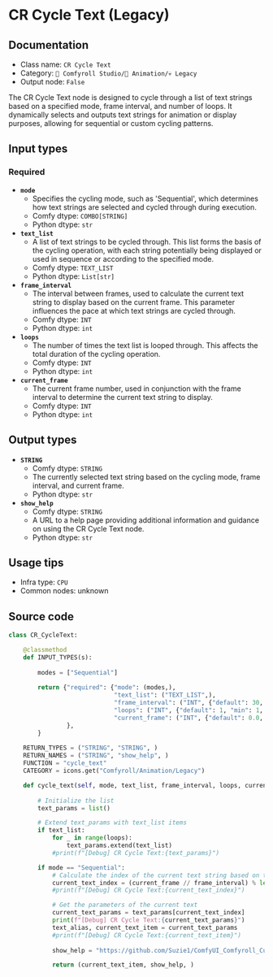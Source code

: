 # CR Cycle Text (Legacy)
## Documentation
- Class name: `CR Cycle Text`
- Category: `🧩 Comfyroll Studio/🎥 Animation/💀 Legacy`
- Output node: `False`

The CR Cycle Text node is designed to cycle through a list of text strings based on a specified mode, frame interval, and number of loops. It dynamically selects and outputs text strings for animation or display purposes, allowing for sequential or custom cycling patterns.
## Input types
### Required
- **`mode`**
    - Specifies the cycling mode, such as 'Sequential', which determines how text strings are selected and cycled through during execution.
    - Comfy dtype: `COMBO[STRING]`
    - Python dtype: `str`
- **`text_list`**
    - A list of text strings to be cycled through. This list forms the basis of the cycling operation, with each string potentially being displayed or used in sequence or according to the specified mode.
    - Comfy dtype: `TEXT_LIST`
    - Python dtype: `List[str]`
- **`frame_interval`**
    - The interval between frames, used to calculate the current text string to display based on the current frame. This parameter influences the pace at which text strings are cycled through.
    - Comfy dtype: `INT`
    - Python dtype: `int`
- **`loops`**
    - The number of times the text list is looped through. This affects the total duration of the cycling operation.
    - Comfy dtype: `INT`
    - Python dtype: `int`
- **`current_frame`**
    - The current frame number, used in conjunction with the frame interval to determine the current text string to display.
    - Comfy dtype: `INT`
    - Python dtype: `int`
## Output types
- **`STRING`**
    - Comfy dtype: `STRING`
    - The currently selected text string based on the cycling mode, frame interval, and current frame.
    - Python dtype: `str`
- **`show_help`**
    - Comfy dtype: `STRING`
    - A URL to a help page providing additional information and guidance on using the CR Cycle Text node.
    - Python dtype: `str`
## Usage tips
- Infra type: `CPU`
- Common nodes: unknown


## Source code
```python
class CR_CycleText:

    @classmethod
    def INPUT_TYPES(s):
    
        modes = ["Sequential"]
    
        return {"required": {"mode": (modes,),
                             "text_list": ("TEXT_LIST",),
                             "frame_interval": ("INT", {"default": 30, "min": 0, "max": 999, "step": 1,}),         
                             "loops": ("INT", {"default": 1, "min": 1, "max": 1000}),
                             "current_frame": ("INT", {"default": 0.0, "min": 0.0, "max": 9999.0, "step": 1.0,}),
                },
        }
    
    RETURN_TYPES = ("STRING", "STRING", )
    RETURN_NAMES = ("STRING", "show_help", )
    FUNCTION = "cycle_text"
    CATEGORY = icons.get("Comfyroll/Animation/Legacy")

    def cycle_text(self, mode, text_list, frame_interval, loops, current_frame,):
        
        # Initialize the list
        text_params = list()

        # Extend text_params with text_list items
        if text_list:
            for _ in range(loops):
                text_params.extend(text_list)
            #print(f"[Debug] CR Cycle Text:{text_params}")

        if mode == "Sequential":
            # Calculate the index of the current text string based on the current_frame and frame_interval
            current_text_index = (current_frame // frame_interval) % len(text_params)
            #print(f"[Debug] CR Cycle Text:{current_text_index}")

            # Get the parameters of the current text            
            current_text_params = text_params[current_text_index]
            print(f"[Debug] CR Cycle Text:{current_text_params}")
            text_alias, current_text_item = current_text_params            
            #print(f"[Debug] CR Cycle Text:{current_text_item}")
            
            show_help = "https://github.com/Suzie1/ComfyUI_Comfyroll_CustomNodes/wiki/Cycler-Nodes#cr-cycle-text"

            return (current_text_item, show_help, )

```
